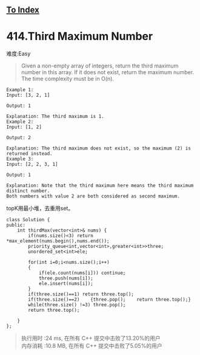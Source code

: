 [To Index](/index.md)
---
# 414.Third Maximum Number
难度:Easy
> Given a non-empty array of integers, return the third maximum number in this array. If it does not exist, return the maximum number. The time complexity must be in O(n).

```
Example 1:
Input: [3, 2, 1]

Output: 1

Explanation: The third maximum is 1.
Example 2:
Input: [1, 2]

Output: 2

Explanation: The third maximum does not exist, so the maximum (2) is returned instead.
Example 3:
Input: [2, 2, 3, 1]

Output: 1

Explanation: Note that the third maximum here means the third maximum distinct number.
Both numbers with value 2 are both considered as second maximum.
```

topK用最小堆，去重用set。  

```
class Solution {
public:
    int thirdMax(vector<int>& nums) {
        if(nums.size()<3) return *max_element(nums.begin(),nums.end());
        priority_queue<int,vector<int>,greater<int>>three;
        unordered_set<int>ele;

        for(int i=0;i<nums.size();i++)
        {
            if(ele.count(nums[i])) continue;
            three.push(nums[i]);
            ele.insert(nums[i]);
        }
        if(three.size()==1) return three.top();
        if(three.size()==2)    {three.pop();    return three.top();}
        while(three.size() !=3) three.pop();
        return three.top();
        
    }
};
```

> 执行用时 :24 ms, 在所有 C++ 提交中击败了13.20%的用户   
内存消耗 :10.8 MB, 在所有 C++ 提交中击败了5.05%的用户
